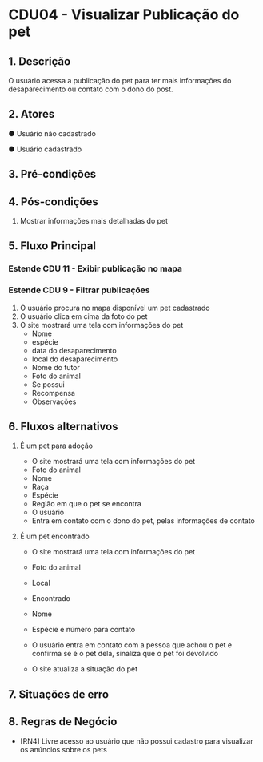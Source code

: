 # CDU04 - Visualizar Publicação do pet

## 1. Descrição

O usuário acessa a publicação do pet para ter mais informações do desaparecimento ou contato com o dono do post.

## 2. Atores

● Usuário não cadastrado

● Usuário cadastrado

## 3. Pré-condições

## 4. Pós-condições

1. Mostrar informações mais detalhadas do pet

## 5. Fluxo Principal

### Estende CDU 11 - Exibir publicação no mapa

### Estende CDU 9 - Filtrar publicações

1. O usuário procura no mapa disponível um pet cadastrado
2. O usuário clica em cima da foto do pet
3. O site mostrará uma tela com informações do pet
   - Nome
   - espécie
   - data do desaparecimento
   - local do desaparecimento
   - Nome do tutor
   - Foto do animal
   - Se possui
   - Recompensa
   - Observações

## 6. Fluxos alternativos

1. É um pet para adoção
   - O site mostrará uma tela com informações do pet
   - Foto do animal
   - Nome
   - Raça
   - Espécie
   - Região em que o pet se encontra
   - O usuário
   - Entra em contato com o dono do pet, pelas informações de contato

2. É um pet encontrado

   - O site mostrará uma tela com informações do pet
   - Foto do animal
   - Local
   - Encontrado
   - Nome
   - Espécie
    e número para contato

   - O usuário entra em contato com a pessoa que achou o pet e confirma se é o pet dela, sinaliza que o pet foi devolvido
   - O site atualiza a situação do pet

## 7. Situações de erro

## 8. Regras de Negócio

- [RN4] Livre
acesso ao usuário que não possui cadastro para visualizar os anúncios sobre os pets
